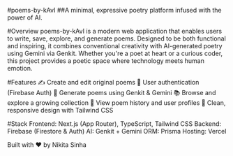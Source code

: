 #poems-by-kAvI
##A minimal, expressive poetry platform infused with the power of AI.

#Overview
poems-by-kAvI is a modern web application that enables users to write, save, explore, and generate poems. Designed to be both functional and inspiring, it combines conventional creativity with AI-generated poetry using Gemini via Genkit.
Whether you're a poet at heart or a curious coder, this project provides a poetic space where technology meets human emotion.

#Features
✍️ Create and edit original poems
🔐 User authentication (Firebase Auth)
🧠 Generate poems using Genkit & Gemini
📚 Browse and explore a growing collection
🧾 View poem history and user profiles
🎨 Clean, responsive design with Tailwind CSS

#Stack
Frontend: Next.js (App Router), TypeScript, Tailwind CSS
Backend: Firebase (Firestore & Auth)
AI: Genkit + Gemini
ORM: Prisma
Hosting: Vercel

Built with ❤️ by Nikita Sinha